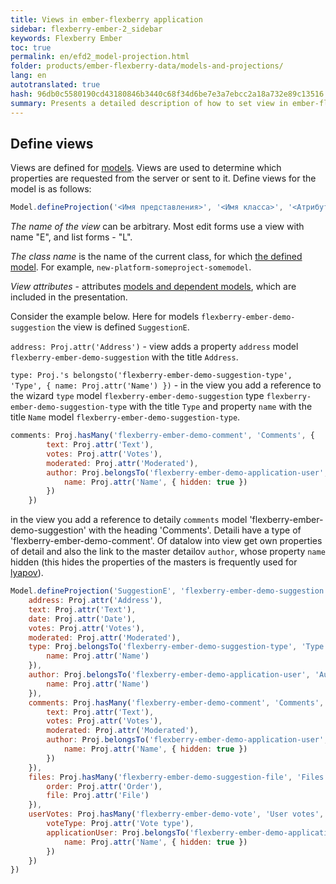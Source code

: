 ```yaml
---
title: Views in ember-flexberry application
sidebar: flexberry-ember-2_sidebar
keywords: Flexberry Ember
toc: true
permalink: en/efd2_model-projection.html
folder: products/ember-flexberry-data/models-and-projections/
lang: en
autotranslated: true
hash: 96db0c5580190cd43180846b3440c68f34d6be7e3a7ebcc2a18a732e89c13516
summary: Presents a detailed description of how to set view in ember-flexberry application.
---
```


## Define views

Views are defined for [models](efd2_model.html).
Views are used to determine which properties are requested from the server or sent to it. Define views for the model is as follows:

```javascript
Model.defineProjection('<Имя представления>', '<Имя класса>', '<Атрибуты представления>');
```

*The name of the view* can be arbitrary. Most edit forms use a view with name "<Short name of the class>E", and list forms - "<Short name of the class>L".

*The class name* is the name of the current class, for which [the defined model](efd2_model.html). For example, `new-platform-someproject-somemodel`.

*View attributes* - attributes [models and dependent models](efd2_model.html), which are included in the presentation.

Consider the example below. Here for models `flexberry-ember-demo-suggestion` the view is defined `SuggestionE`.

`address: Proj.attr('Address')` - view adds a property `address` model `flexberry-ember-demo-suggestion` with the title `Address`.

`type: Proj.'s belongsto('flexberry-ember-demo-suggestion-type', 'Type', { name: Proj.attr('Name') })` - in the view you add a reference to the wizard `type` model `flexberry-ember-demo-suggestion` type `flexberry-ember-demo-suggestion-type` with the title `Type` and property `name` with the title `Name` model `flexberry-ember-demo-suggestion-type`.

```javascript
comments: Proj.hasMany('flexberry-ember-demo-comment', 'Comments', { 
		text: Proj.attr('Text'),
		votes: Proj.attr('Votes'),
		moderated: Proj.attr('Moderated'),
		author: Proj.belongsTo('flexberry-ember-demo-application-user', 'Author', { 
			name: Proj.attr('Name', { hidden: true }) 
		}) 
	})
```

in the view you add a reference to detaily `comments` model 'flexberry-ember-demo-suggestion' with the heading 'Comments'. Detaili have a type of 'flexberry-ember-demo-comment'. Of datalow into view get own properties of detail and also the link to the master detailov `author`, whose property `name` hidden (this hides the properties of the masters is frequently used for [lyapov](ef2_lookup.html)).

```javascript
Model.defineProjection('SuggestionE', 'flexberry-ember-demo-suggestion', { 
	address: Proj.attr('Address'),
	text: Proj.attr('Text'),
	date: Proj.attr('Date'),
	votes: Proj.attr('Votes'),
	moderated: Proj.attr('Moderated'),
	type: Proj.belongsTo('flexberry-ember-demo-suggestion-type', 'Type', { 
		name: Proj.attr('Name') 
	}),
	author: Proj.belongsTo('flexberry-ember-demo-application-user', 'Author', { 
		name: Proj.attr('Name') 
	}),
	comments: Proj.hasMany('flexberry-ember-demo-comment', 'Comments', { 
		text: Proj.attr('Text'),
		votes: Proj.attr('Votes'),
		moderated: Proj.attr('Moderated'),
		author: Proj.belongsTo('flexberry-ember-demo-application-user', 'Author', { 
			name: Proj.attr('Name', { hidden: true }) 
		}) 
	}),
	files: Proj.hasMany('flexberry-ember-demo-suggestion-file', 'Files', { 
		order: Proj.attr('Order'),
		file: Proj.attr('File') 
	}),
	userVotes: Proj.hasMany('flexberry-ember-demo-vote', 'User votes', { 
		voteType: Proj.attr('Vote type'),
		applicationUser: Proj.belongsTo('flexberry-ember-demo-application-user', 'Application user', { 
			name: Proj.attr('Name', { hidden: true }) 
		}) 
	})
})
```



